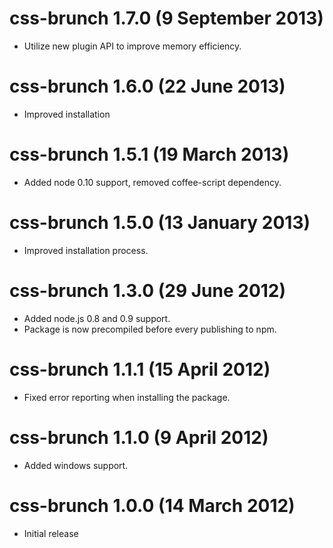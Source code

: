 # css-brunch 1.7.0 (9 September 2013)
* Utilize new plugin API to improve memory efficiency.

# css-brunch 1.6.0 (22 June 2013)
* Improved installation

# css-brunch 1.5.1 (19 March 2013)
* Added node 0.10 support, removed coffee-script dependency.

# css-brunch 1.5.0 (13 January 2013)
* Improved installation process.

# css-brunch 1.3.0 (29 June 2012)
* Added node.js 0.8 and 0.9 support.
* Package is now precompiled before every publishing to npm.

# css-brunch 1.1.1 (15 April 2012)
* Fixed error reporting when installing the package.

# css-brunch 1.1.0 (9 April 2012)
* Added windows support.

# css-brunch 1.0.0 (14 March 2012)
* Initial release
